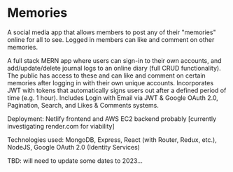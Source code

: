 # Memories
A social media app that allows members to post any of their "memories" online for all to see. Logged in members can like and comment on other memories.

A full stack MERN app where users can sign-in to their own accounts, and add/update/delete journal logs to an online diary (full CRUD functionality). The public has access to these and can like and comment on certain memories after logging in with their own unique accounts. Incorporates JWT with tokens that automatically signs users out after a defined period of time (e.g. 1 hour). Includes Login with Email via JWT & Google OAuth 2.0, Pagination, Search, and Likes & Comments systems. 

Deployment: Netlify frontend and AWS EC2 backend probably [currently investigating render.com for viability]

Technologies used: MongoDB, Express, React (with Router, Redux, etc.), NodeJS, Google OAuth 2.0 (Identity Services)

TBD:  will need to update some dates to 2023...
